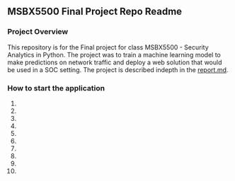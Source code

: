 ## MSBX5500 Final Project Repo Readme

### Project Overview

This repository is for the Final project for class MSBX5500 - Security Analytics in Python. The project was to train a machine learning model to make predictions on network traffic and deploy a web solution that would be used in a SOC setting. The project is described indepth in the [report.md](https://github.com/deargle-classes/msbx5500-spring-2020-project/blob/master/report.md).

### How to start the application
1.
2.
3.
4.
5.
6.
7.
8.
9.
10.
